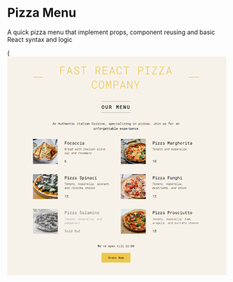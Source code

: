 # Pizza Menu

A quick pizza menu that implement props, component reusing and basic React syntax and logic

(![Screenshot](Pizza-menu.png)
